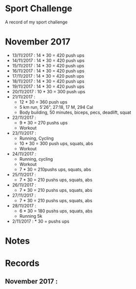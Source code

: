 # Sport Challenge
A record of my sport challenge

# November 2017

- 13/11/2017 : 14 * 30 = 420 push ups
- 14/11/2017 : 14 * 30 = 420 push ups
- 15/11/2017 : 14 * 30 = 420 push ups
- 16/11/2017 : 14 * 30 = 420 push ups
- 17/11/2017 : 14 * 30 = 420 push ups
- 18/11/2017 : 14 * 30 = 420 push ups
- 19/11/2017 : 14 * 30 = 420 push ups
- 20/11/2017 : 10 * 30 = 300 push ups
- 21/11/2017 :
  - 12 * 30 = 360 push ups
  - 5 km run, 5'26", 27:18, 17 M, 294 Cal
  - Body building, 50 minutes, biceps, pecs, deadlift, squat
- 22/11/2017 :
  - 9 * 30 = 270 pushs ups
  - Workout
- 23/11/2017 :
  - Running, Cycling
  - 10 * 30 = 300 push ups, squats, abs
  - Workout
- 24/11/2017 :
  - Running, cycling
  - Workout
  - 7 * 30 =  210pushs ups, squats, abs
- 25/11/2017 :
  - 7 * 30 = 210 pushs ups, squats, abs
- 26/11/2017 :
  - 7 * 30 = 210 pushs ups, squats, abs
- 27/11/2017 :
  - 7 * 30 = 210 pushs ups, squats, abs
- 28/11/2017 :
  - 6 * 30 = 180 pushs ups, squats, abs
  - Running 5k
- 2/11/2017 :  * 30 =  pushs ups
# Notes

# Records

## November 2017 :
